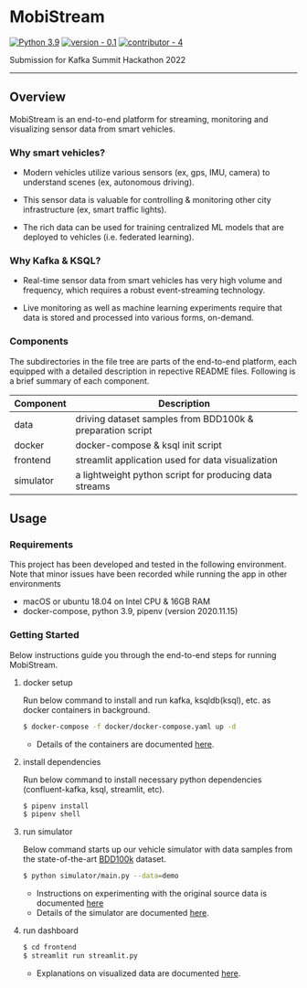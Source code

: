 # MobiStream

[![Python 3.9](https://img.shields.io/badge/python-3.9-blue.svg)](https://www.python.org/downloads/release/python-394/) [![version - 0.1](https://img.shields.io/badge/version-0.1-blue)](https://) [![contributor - 4](https://img.shields.io/badge/contributor-4-blue)](https://)

Submission for Kafka Summit Hackathon 2022

---

## Overview

MobiStream is an end-to-end platform for streaming, monitoring and visualizing sensor data from smart vehicles.

### Why smart vehicles?

- Modern vehicles utilize various sensors (ex, gps, IMU, camera) to understand scenes (ex, autonomous driving).

- This sensor data is valuable for controlling & monitoring other city infrastructure (ex, smart traffic lights).

- The rich data can be used for training centralized ML models that are deployed to vehicles (i.e. federated learning).

### Why Kafka & KSQL?

- Real-time sensor data from smart vehicles has very high volume and frequency, which requires a robust event-streaming technology.

- Live monitoring as well as machine learning experiments require that data is stored and processed into various forms, on-demand.

### Components

The subdirectories in the file tree are parts of the end-to-end platform, each equipped with a detailed description in repective README files. Following is a brief summary of each component.

| Component | Description                                               |
| --------- | --------------------------------------------------------- |
| data      | driving dataset samples from BDD100k & preparation script |
| docker    | docker-compose & ksql init script                         |
| frontend  | streamlit application used for data visualization         |
| simulator | a lightweight python script for producing data streams    |

## Usage

### Requirements

This project has been developed and tested in the following environment. Note that minor issues have been recorded while running the app in other environments

- macOS or ubuntu 18.04 on Intel CPU & 16GB RAM
- docker-compose, python 3.9, pipenv (version 2020.11.15)

### Getting Started

Below instructions guide you through the end-to-end steps for running MobiStream.

1. docker setup

   Run below command to install and run kafka, ksqldb(ksql), etc. as docker containers in background.

   ```sh
   $ docker-compose -f docker/docker-compose.yaml up -d
   ```

   - Details of the containers are documented [here](./docker/README.md).

2. install dependencies

   Run below command to install necessary python dependencies (confluent-kafka, ksql, streamlit, etc).

   ```sh
   $ pipenv install
   $ pipenv shell
   ```

3. run simulator

   Below command starts up our vehicle simulator with data samples from the state-of-the-art [BDD100k](https://www.bdd100k.com/) dataset.

   ```sh
   $ python simulator/main.py --data=demo
   ```

   - Instructions on experimenting with the original source data is documented [here](./simulator/README.md)
   - Details of the simulator are documented [here](./simulator/README.md).

4. run dashboard

   ```sh
   $ cd frontend
   $ streamlit run streamlit.py
   ```

   - Explanations on visualized data are documented [here](./frontend/README.md).
